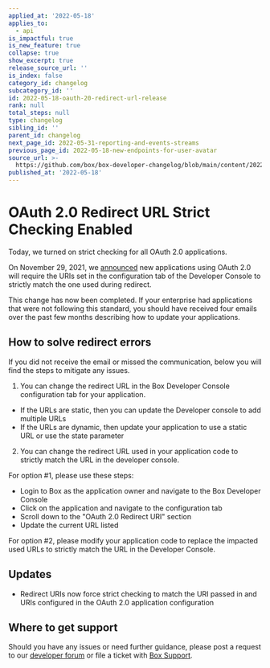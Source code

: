 ```yaml
---
applied_at: '2022-05-18'
applies_to:
  - api
is_impactful: true
is_new_feature: true
collapse: true
show_excerpt: true
release_source_url: ''
is_index: false
category_id: changelog
subcategory_id: ''
id: 2022-05-18-oauth-20-redirect-url-release
rank: null
total_steps: null
type: changelog
sibling_id: ''
parent_id: changelog
next_page_id: 2022-05-31-reporting-and-events-streams
previous_page_id: 2022-05-18-new-endpoints-for-user-avatar
source_url: >-
  https://github.com/box/box-developer-changelog/blob/main/content/2022/05-18-oauth-20-redirect-url-release.md
published_at: '2022-05-18'
---
```

#  OAuth 2.0 Redirect URL Strict Checking Enabled

Today, we turned on strict checking for all OAuth 2.0 applications.

<!-- more -->

On November 29, 2021, we [announced][oauth-cl] new applications using OAuth 2.0 will require the
URIs set in the configuration tab of the Developer Console to strictly match the
one used during redirect.

This change has now been completed. If your enterprise had applications that were not following this standard,
you should have received four emails over the past few months describing how to update your applications.

## How to solve redirect errors

If you did not receive the email or missed the communication, below you will find the steps to mitigate any issues.

1. You can change the redirect URL in the Box Developer Console configuration tab for your application.
- If the URLs are static, then you can update the Developer console to add multiple URLs
- If the URLs are dynamic, then update your application to use a static URL or use the state parameter
2. You can change the redirect URL used in your application code to strictly match the URL in the developer console.

For option #1, please use these steps:
- Login to Box as the application owner and navigate to the Box Developer Console
- Click on the application and navigate to the configuration tab
- Scroll down to the "OAuth 2.0 Redirect URI" section
- Update the current URL listed

For option #2, please modify your application code to replace the impacted used URLs to strictly match the URL in the Developer Console.

## Updates

* Redirect URIs now force strict checking to match the URI passed in and URIs configured in the OAuth 2.0 application configuration

## Where to get support

Should you have any issues or need further guidance, please post a request to
our [developer forum][forum] or file a ticket
with [Box Support][support].

[forum]: https://support.box.com/hc/en-us/community/topics/360001932973-Platform-and-Developer-Forum
[oauth-cl]: https://developer.box.com/changelog/#2021-11-29-oauth-20-redirect-url-updates
[url-redirect]: e://get-authorize/#param-redirect_uri
[oauth-setup]: g://authentication/oauth2/oauth2-setup/
[oauth-sdk]: g://authentication/oauth2/with-sdk/
[oauth-nosdk]: g://authentication/oauth2/without-sdk/
[support]: https://support.box.com/hc/en-us/requests/new